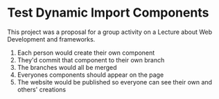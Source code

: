 # Test Dynamic Import Components

This project was a proposal for a group activity on a Lecture about Web Development and frameworks.

1. Each person would create their own component
2. They'd commit that component to their own branch
3. The branches would all be merged
4. Everyones components should appear on the page
5. The website would be published so everyone can see their own and others' creations
